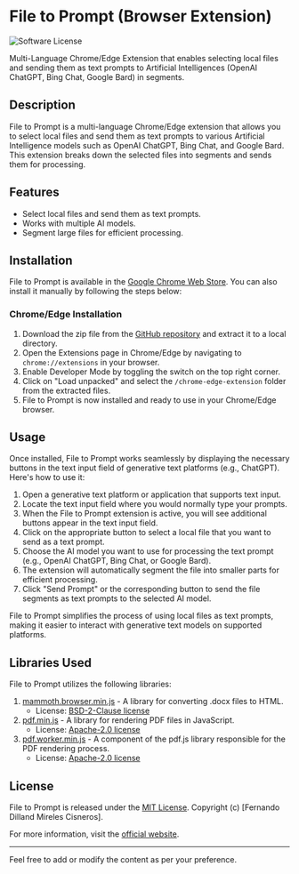# File to Prompt (Browser Extension)

![Software License](https://img.shields.io/badge/license-MIT-brightgreen.svg)

Multi-Language Chrome/Edge Extension that enables selecting local files and sending them as text prompts to Artificial Intelligences (OpenAI ChatGPT, Bing Chat, Google Bard) in segments.

## Description

File to Prompt is a multi-language Chrome/Edge extension that allows you to select local files and send them as text prompts to various Artificial Intelligence models such as OpenAI ChatGPT, Bing Chat, and Google Bard. This extension breaks down the selected files into segments and sends them for processing.

## Features

- Select local files and send them as text prompts.
- Works with multiple AI models.
- Segment large files for efficient processing.

## Installation

File to Prompt is available in the [Google Chrome Web Store](https://chrome.google.com/webstore/detail/file-to-prompt-for-chatgp/hmhjddciebeidnliblcaonmdlknagjim). You can also install it manually by following the steps below:

### Chrome/Edge Installation

1. Download the zip file from the [GitHub repository](https://github.com/fernandodilland/file-to-prompt/) and extract it to a local directory.
2. Open the Extensions page in Chrome/Edge by navigating to `chrome://extensions` in your browser.
3. Enable Developer Mode by toggling the switch on the top right corner.
4. Click on "Load unpacked" and select the `/chrome-edge-extension` folder from the extracted files.
5. File to Prompt is now installed and ready to use in your Chrome/Edge browser.

## Usage

Once installed, File to Prompt works seamlessly by displaying the necessary buttons in the text input field of generative text platforms (e.g., ChatGPT). Here's how to use it:

1. Open a generative text platform or application that supports text input.
2. Locate the text input field where you would normally type your prompts.
3. When the File to Prompt extension is active, you will see additional buttons appear in the text input field.
4. Click on the appropriate button to select a local file that you want to send as a text prompt.
5. Choose the AI model you want to use for processing the text prompt (e.g., OpenAI ChatGPT, Bing Chat, or Google Bard).
6. The extension will automatically segment the file into smaller parts for efficient processing.
7. Click "Send Prompt" or the corresponding button to send the file segments as text prompts to the selected AI model.

File to Prompt simplifies the process of using local files as text prompts, making it easier to interact with generative text models on supported platforms.

## Libraries Used

File to Prompt utilizes the following libraries:

1. [mammoth.browser.min.js](https://github.com/mwilliamson/mammoth.js/) - A library for converting .docx files to HTML.  
   - License: [BSD-2-Clause license](https://github.com/mwilliamson/mammoth.js/blob/master/LICENSE)
2. [pdf.min.js](https://github.com/mozilla/pdf.js) - A library for rendering PDF files in JavaScript.
   - License: [Apache-2.0 license](https://github.com/mozilla/pdf.js/blob/master/LICENSE)
3. [pdf.worker.min.js](https://github.com/mozilla/pdf.js) - A component of the pdf.js library responsible for the PDF rendering process.
   - License: [Apache-2.0 license](https://github.com/mozilla/pdf.js/blob/master/LICENSE)

## License

File to Prompt is released under the [MIT License](LICENSE). Copyright (c) [Fernando Dilland Mireles Cisneros].

For more information, visit the [official website](https://filetoprompt.com/).

---

Feel free to add or modify the content as per your preference.
